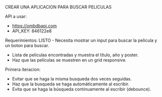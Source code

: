 CREAR UNA APLICACION PARA BUSCAR PELICULAS

API a usar:
- https://ombdbapi.com
- API_KEY: 846122e8

Requerimientos:
LISTO - Necesita mostrar un input para buscar la pelicula y un boton para buscar.
- Lista de peliculas encontradas y muestra el título, año  y poster.
- Haz que las peliculas se muestren en un grid responsive.

Primera iteracion:
- Evitar que se haga la misma busqueda dos veces seguidas.
- Haz que la busqueda se haga automáticamente al escribir.
- Evita que se haga la búsqueda continuamente al escribir (debounce).